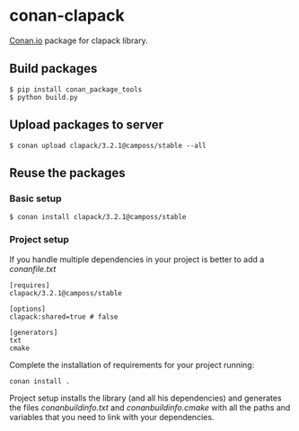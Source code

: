 # conan-clapack

[Conan.io](https://conan.io) package for clapack library. 

## Build packages

    $ pip install conan_package_tools
    $ python build.py
    
## Upload packages to server

    $ conan upload clapack/3.2.1@camposs/stable --all
    
## Reuse the packages

### Basic setup

    $ conan install clapack/3.2.1@camposs/stable
    
### Project setup

If you handle multiple dependencies in your project is better to add a *conanfile.txt*
    
    [requires]
    clapack/3.2.1@camposs/stable

    [options]
    clapack:shared=true # false
    
    [generators]
    txt
    cmake

Complete the installation of requirements for your project running:</small></span>

    conan install . 

Project setup installs the library (and all his dependencies) and generates the files *conanbuildinfo.txt* and *conanbuildinfo.cmake* with all the paths and variables that you need to link with your dependencies.
